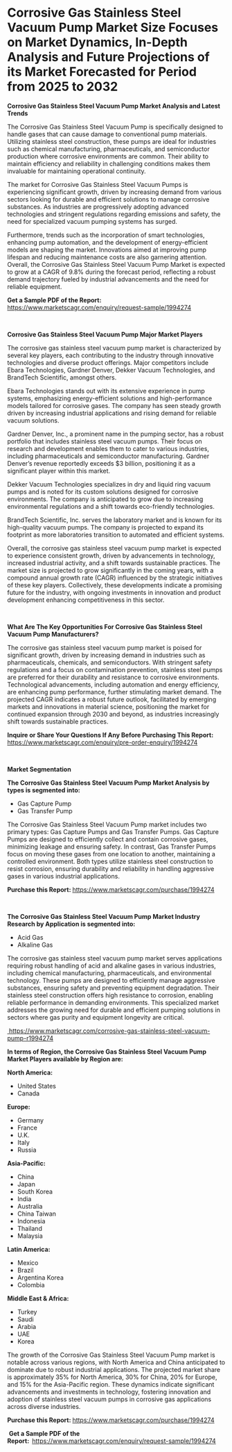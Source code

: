 <p><h1>Corrosive Gas Stainless Steel Vacuum Pump Market Size Focuses on Market Dynamics, In-Depth Analysis and Future Projections of its Market Forecasted for Period from 2025 to 2032</h1></p><p><strong>Corrosive Gas Stainless Steel Vacuum Pump Market Analysis and Latest Trends</strong></p>
<p><p>The Corrosive Gas Stainless Steel Vacuum Pump is specifically designed to handle gases that can cause damage to conventional pump materials. Utilizing stainless steel construction, these pumps are ideal for industries such as chemical manufacturing, pharmaceuticals, and semiconductor production where corrosive environments are common. Their ability to maintain efficiency and reliability in challenging conditions makes them invaluable for maintaining operational continuity.</p><p>The market for Corrosive Gas Stainless Steel Vacuum Pumps is experiencing significant growth, driven by increasing demand from various sectors looking for durable and efficient solutions to manage corrosive substances. As industries are progressively adopting advanced technologies and stringent regulations regarding emissions and safety, the need for specialized vacuum pumping systems has surged. </p><p>Furthermore, trends such as the incorporation of smart technologies, enhancing pump automation, and the development of energy-efficient models are shaping the market. Innovations aimed at improving pump lifespan and reducing maintenance costs are also garnering attention. Overall, the Corrosive Gas Stainless Steel Vacuum Pump Market is expected to grow at a CAGR of 9.8% during the forecast period, reflecting a robust demand trajectory fueled by industrial advancements and the need for reliable equipment.</p></p>
<p><strong>Get a Sample PDF of the Report:&nbsp;</strong> <a href="https://www.marketscagr.com/enquiry/request-sample/1994274?utm_campaign=1166&utm_medium=2&utm_source=Github&utm_content=ia&utm_term=12042025&utm_id=corrosive-gas-stainless-steel-vacuum-pump">https://www.marketscagr.com/enquiry/request-sample/1994274</a></p>
<p>&nbsp;</p>
<p><strong>Corrosive Gas Stainless Steel Vacuum Pump Major Market Players</strong></p>
<p><p>The corrosive gas stainless steel vacuum pump market is characterized by several key players, each contributing to the industry through innovative technologies and diverse product offerings. Major competitors include Ebara Technologies, Gardner Denver, Dekker Vacuum Technologies, and BrandTech Scientific, amongst others.</p><p>Ebara Technologies stands out with its extensive experience in pump systems, emphasizing energy-efficient solutions and high-performance models tailored for corrosive gases. The company has seen steady growth driven by increasing industrial applications and rising demand for reliable vacuum solutions.</p><p>Gardner Denver, Inc., a prominent name in the pumping sector, has a robust portfolio that includes stainless steel vacuum pumps. Their focus on research and development enables them to cater to various industries, including pharmaceuticals and semiconductor manufacturing. Gardner Denver’s revenue reportedly exceeds $3 billion, positioning it as a significant player within this market.</p><p>Dekker Vacuum Technologies specializes in dry and liquid ring vacuum pumps and is noted for its custom solutions designed for corrosive environments. The company is anticipated to grow due to increasing environmental regulations and a shift towards eco-friendly technologies.</p><p>BrandTech Scientific, Inc. serves the laboratory market and is known for its high-quality vacuum pumps. The company is projected to expand its footprint as more laboratories transition to automated and efficient systems.</p><p>Overall, the corrosive gas stainless steel vacuum pump market is expected to experience consistent growth, driven by advancements in technology, increased industrial activity, and a shift towards sustainable practices. The market size is projected to grow significantly in the coming years, with a compound annual growth rate (CAGR) influenced by the strategic initiatives of these key players. Collectively, these developments indicate a promising future for the industry, with ongoing investments in innovation and product development enhancing competitiveness in this sector.</p></p>
<p>&nbsp;</p>
<p><strong>What Are The Key Opportunities For Corrosive Gas Stainless Steel Vacuum Pump Manufacturers?</strong></p>
<p><p>The corrosive gas stainless steel vacuum pump market is poised for significant growth, driven by increasing demand in industries such as pharmaceuticals, chemicals, and semiconductors. With stringent safety regulations and a focus on contamination prevention, stainless steel pumps are preferred for their durability and resistance to corrosive environments. Technological advancements, including automation and energy efficiency, are enhancing pump performance, further stimulating market demand. The projected CAGR indicates a robust future outlook, facilitated by emerging markets and innovations in material science, positioning the market for continued expansion through 2030 and beyond, as industries increasingly shift towards sustainable practices.</p></p>
<p><strong>Inquire or Share Your Questions If Any Before Purchasing This Report:</strong> <a href="https://www.marketscagr.com/enquiry/pre-order-enquiry/1994274?utm_campaign=1166&utm_medium=2&utm_source=Github&utm_content=ia&utm_term=12042025&utm_id=corrosive-gas-stainless-steel-vacuum-pump">https://www.marketscagr.com/enquiry/pre-order-enquiry/1994274</a></p>
<p>&nbsp;</p>
<p><strong>Market Segmentation</strong></p>
<p><strong>The Corrosive Gas Stainless Steel Vacuum Pump Market Analysis by types is segmented into:</strong></p>
<p><ul><li>Gas Capture Pump</li><li>Gas Transfer Pump</li></ul></p>
<p><p>The Corrosive Gas Stainless Steel Vacuum Pump market includes two primary types: Gas Capture Pumps and Gas Transfer Pumps. Gas Capture Pumps are designed to efficiently collect and contain corrosive gases, minimizing leakage and ensuring safety. In contrast, Gas Transfer Pumps focus on moving these gases from one location to another, maintaining a controlled environment. Both types utilize stainless steel construction to resist corrosion, ensuring durability and reliability in handling aggressive gases in various industrial applications.</p></p>
<p><strong>Purchase this Report:&nbsp;</strong><a href="https://www.marketscagr.com/purchase/1994274?utm_campaign=1166&utm_medium=2&utm_source=Github&utm_content=ia&utm_term=12042025&utm_id=corrosive-gas-stainless-steel-vacuum-pump">https://www.marketscagr.com/purchase/1994274</a></p>
<p>&nbsp;</p>
<p><strong>The Corrosive Gas Stainless Steel Vacuum Pump Market Industry Research by Application is segmented into:</strong></p>
<p><ul><li>Acid Gas</li><li>Alkaline Gas</li></ul></p>
<p><p>The corrosive gas stainless steel vacuum pump market serves applications requiring robust handling of acid and alkaline gases in various industries, including chemical manufacturing, pharmaceuticals, and environmental technology. These pumps are designed to efficiently manage aggressive substances, ensuring safety and preventing equipment degradation. Their stainless steel construction offers high resistance to corrosion, enabling reliable performance in demanding environments. This specialized market addresses the growing need for durable and efficient pumping solutions in sectors where gas purity and equipment longevity are critical.</p></p>
<p><a href="https://www.marketscagr.com/corrosive-gas-stainless-steel-vacuum-pump-r1994274?utm_campaign=1166&utm_medium=2&utm_source=Github&utm_content=ia&utm_term=12042025&utm_id=corrosive-gas-stainless-steel-vacuum-pump">&nbsp;https://www.marketscagr.com/corrosive-gas-stainless-steel-vacuum-pump-r1994274</a></p>
<p><strong>In terms of Region, the Corrosive Gas Stainless Steel Vacuum Pump Market Players available by Region are:</strong></p>
<p>
    <p> <strong> North America: </strong>
        <ul>
            <li>United States</li>
            <li>Canada</li>
        </ul>
        </p> 
    <p> <strong> Europe: </strong>
        <ul>
            <li>Germany</li>
            <li>France</li>
            <li>U.K.</li>
            <li>Italy</li>
            <li>Russia</li>
        </ul>
        </p> 
    <p> <strong> Asia-Pacific: </strong>
        <ul>
            <li>China</li>
            <li>Japan</li>
            <li>South Korea</li>
            <li>India</li>
            <li>Australia</li>
            <li>China Taiwan</li>
            <li>Indonesia</li>
            <li>Thailand</li>
            <li>Malaysia</li>
        </ul>
        </p> 
    <p> <strong> Latin America: </strong>
        <ul>
            <li>Mexico</li>
            <li>Brazil</li>
            <li>Argentina Korea</li>
            <li>Colombia</li>
        </ul>
        </p> 
    <p> <strong> Middle East & Africa: </strong>
        <ul>
            <li>Turkey</li>
            <li>Saudi</li>
            <li>Arabia</li>
            <li>UAE</li>
            <li>Korea</li>
        </ul>
    </p>
    </p>
<p><p>The growth of the Corrosive Gas Stainless Steel Vacuum Pump market is notable across various regions, with North America and China anticipated to dominate due to robust industrial applications. The projected market share is approximately 35% for North America, 30% for China, 20% for Europe, and 15% for the Asia-Pacific region. These dynamics indicate significant advancements and investments in technology, fostering innovation and adoption of stainless steel vacuum pumps in corrosive gas applications across diverse industries.</p></p>
<p><strong>Purchase this Report: </strong><a href="https://www.marketscagr.com/purchase/1994274?utm_campaign=1166&utm_medium=2&utm_source=Github&utm_content=ia&utm_term=12042025&utm_id=corrosive-gas-stainless-steel-vacuum-pump">https://www.marketscagr.com/purchase/1994274</a></p>
<p>&nbsp;<strong>Get a Sample PDF of the Report:&nbsp;&nbsp;</strong><a href="https://www.marketscagr.com/enquiry/request-sample/1994274?utm_campaign=1166&utm_medium=2&utm_source=Github&utm_content=ia&utm_term=12042025&utm_id=corrosive-gas-stainless-steel-vacuum-pump">https://www.marketscagr.com/enquiry/request-sample/1994274</a></p>
<p><strong></strong></p>
<p><p></p><p></p><p></p></p>